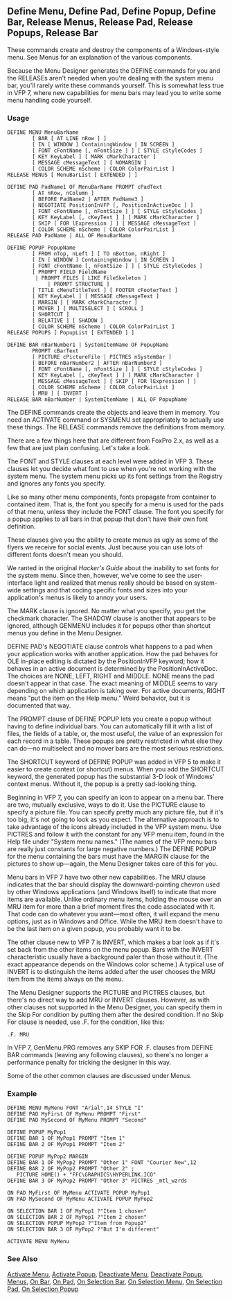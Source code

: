 ## Define Menu, Define Pad, Define Popup, Define Bar,  Release Menus, Release Pad, Release Popups, Release Bar

These commands create and destroy the components of a Windows-style menu. See Menus for an explanation of the various components.

Because the Menu Designer generates the DEFINE commands for you and the RELEASEs aren't needed when you're dealing with the system menu bar, you'll rarely write these commands yourself. This is somewhat less true in VFP 7, where new capabilities for menu bars may lead you to write some menu handling code yourself.

### Usage

```foxpro
DEFINE MENU MenuBarName
        [ BAR [ AT LINE nRow ] ]
        [ IN [ WINDOW ] ContainingWindow | IN SCREEN ]
        [ FONT cFontName [, nFontSize ] ] [ STYLE cStyleCodes ]
        [ KEY KeyLabel ] [ MARK cMarkCharacter ]
        [ MESSAGE cMessageText ] [ NOMARGIN ]
        [ COLOR SCHEME nScheme | COLOR ColorPairList ]
RELEASE MENUS [ MenuBarList [ EXTENDED ] ]

DEFINE PAD PadName1 OF MenuBarName PROMPT cPadText
        [ AT nRow, nColumn ]
        [ BEFORE PadName2 | AFTER PadName3 ]
        [ NEGOTIATE PositionInVFP [, PositionInActiveDoc ] ]
        [ FONT cFontName [, nFontSize ] ] [ STYLE cStyleCodes ]
        [ KEY KeyLabel [, cKeyText ] ] [ MARK cMarkCharacter ]
        [ SKIP [ FOR lExpression ] ] [ MESSAGE cMessageText ]
        [ COLOR SCHEME nScheme | COLOR ColorPairList ]
RELEASE PAD PadName | ALL OF MenuBarName

DEFINE POPUP PopupName
        [ FROM nTop, nLeft ] [ TO nBottom, nRight ]
        [ IN [ WINDOW ] ContainingWindow | IN SCREEN ]
        [ FONT cFontName [, nFontSize ] ] [ STYLE cStyleCodes ]
        [ PROMPT FIELD FieldName
         | PROMPT FILES [ LIKE FileSkeleton ]
             | PROMPT STRUCTURE ]
        [ TITLE cMenuTitleText ] [ FOOTER cFooterText ]
        [ KEY KeyLabel ] [ MESSAGE cMessageText ]
        [ MARGIN ] [ MARK cMarkCharacter ]
        [ MOVER ] [ MULTISELECT ] [ SCROLL ]
        [ SHORTCUT ]
        [ RELATIVE ] [ SHADOW ]
        [ COLOR SCHEME nScheme | COLOR ColorPairList ]
RELEASE POPUPS [ PopupList [ EXTENDED ] ]

DEFINE BAR nBarNumber1 | SystemItemName OF PopupName
        PROMPT cBarText
        [ PICTURE cPictureFile | PICTRES nSystemBar ]
        [ BEFORE nBarNumber2 | AFTER nBarNumber3 ]
        [ FONT cFontName [, nFontSize ] ] [ STYLE cStyleCodes ]
        [ KEY KeyLabel [, cKeyText ] ] [ MARK cMarkCharacter ]
        [ MESSAGE cMessageText ] [ SKIP [ FOR lExpression ] ]
        [ COLOR SCHEME nScheme | COLOR ColorPairList ]
        [ MRU ] [ INVERT ]
RELEASE BAR nBarNumber | SystemItemName | ALL OF PopupName
```

The DEFINE commands create the objects and leave them in memory. You need an ACTIVATE command or SYSMENU set appropriately to actually use these things. The RELEASE commands remove the definitions from memory.

There are a few things here that are different from FoxPro 2.x, as well as a few that are just plain confusing. Let's take a look. 

The FONT and STYLE clauses at each level were added in VFP 3. These clauses let you decide what font to use when you're not working with the system menu. The system menu picks up its font settings from the Registry and ignores any fonts you specify. 

Like so many other menu components, fonts propagate from container to contained item. That is, the font you specify for a menu is used for the pads of that menu, unless they include the FONT clause. The font you specify for a popup applies to all bars in that popup that don't have their own font definition. 

These clauses give you the ability to create menus as ugly as some of the flyers we receive for social events. Just because you can use lots of different fonts doesn't mean you should. 

We ranted in the original *Hacker's Guide* about the inability to set fonts for the system menu. Since then, however, we've come to see the user-interface light and realized that menus really should be based on system-wide settings and that coding specific fonts and sizes into your application's menus is likely to annoy your users.

The MARK clause is ignored. No matter what you specify, you get the checkmark character. The SHADOW clause is another that appears to be ignored, although GENMENU includes it for popups other than shortcut menus you define in the Menu Designer.

DEFINE PAD's NEGOTIATE clause controls what happens to a pad when your application works with another application. How the pad behaves for OLE in-place editing is dictated by the PositionInVFP keyword; how it behaves in an active document is determined by the PositionInActiveDoc. The choices are NONE, LEFT, RIGHT and MIDDLE. NONE means the pad doesn't appear in that case. The exact meaning of MIDDLE seems to vary depending on which application is taking over. For active documents, RIGHT means "put the item on the Help menu." Weird behavior, but it is documented that way.

The PROMPT clause of DEFINE POPUP lets you create a popup without having to define individual bars. You can automatically fill it with a list of files, the fields of a table, or, the most useful, the value of an expression for each record in a table. These popups are pretty restricted in what else they can do&mdash;no multiselect and no mover bars are the most serious restrictions.

The SHORTCUT keyword of DEFINE POPUP was added in VFP 5 to make it easier to create context (or shortcut) menus. When you add the SHORTCUT keyword, the generated popup has the substantial 3-D look of Windows' context menus. Without it, the popup is a pretty sad-looking thing. 

Beginning in VFP 7, you can specify an icon to appear on a menu bar. There are two, mutually exclusive, ways to do it. Use the PICTURE clause to specify a picture file. You can specify pretty much any picture file, but if it's too big, it's not going to look as you expect. The alternative approach is to take advantage of the icons already included in the VFP system menu. Use PICTRES and follow it with the constant for any VFP menu item, found in the Help file under "System menu names." (The names of the VFP menu bars are really just constants for large negative numbers.) The DEFINE POPUP for the menu containing the bars must have the MARGIN clause for the pictures to show up&mdash;again, the Menu Designer takes care of this for you.

Menu bars in VFP 7 have two other new capabilities. The MRU clause indicates that the bar should display the downward-pointing chevron used by other Windows applications (and Windows itself) to indicate that more items are available. Unlike ordinary menu items, holding the mouse over an MRU item for more than a brief moment fires the code associated with it. That code can do whatever you want&mdash;most often, it will expand the menu options, just as in Windows and Office. While the MRU item doesn't have to be the last item on a given popup, you probably want it to be.

The other clause new to VFP 7 is INVERT, which makes a bar look as if it's set back from the other items on the menu popup. Bars with the INVERT characteristic usually have a background paler than those without it. (The exact appearance depends on the Windows color scheme.) A typical use of INVERT is to distinguish the items added after the user chooses the MRU item from the items always on the menu.

The Menu Designer supports the PICTURE and PICTRES clauses, but there's no direct way to add MRU or INVERT clauses. However, as with other clauses not supported in the Menu Designer, you can specify them in the Skip For condition by putting them after the desired condition. If no Skip For clause is needed, use .F. for the condition, like this:

```foxpro
.F. MRU 
```
In VFP 7, GenMenu.PRG removes any SKIP FOR .F. clauses from DEFINE BAR commands (leaving any following clauses), so there's no longer a performance penalty for tricking the designer in this way.

Some of the other common clauses are discussed under Menus.

### Example

```foxpro
DEFINE MENU MyMenu FONT "Arial",14 STYLE "I"
DEFINE PAD MyFirst OF MyMenu PROMPT "First"
DEFINE PAD MySecond OF MyMenu PROMPT "Second"

DEFINE POPUP MyPop1
DEFINE BAR 1 OF MyPop1 PROMPT "Item 1"
DEFINE BAR 2 OF MyPop1 PROMPT "Item 2"

DEFINE POPUP MyPop2 MARGIN
DEFINE BAR 1 OF MyPop2 PROMPT "Other 1" FONT "Courier New",12
DEFINE BAR 2 OF MyPop2 PROMPT "Other 2" ;
   PICTURE HOME() + "FFC\GRAPHICS\HYPERLINK.ICO"
DEFINE BAR 3 OF MyPop2 PROMPT "Other 3" PICTRES _mtl_wzrds

ON PAD MyFirst OF MyMenu ACTIVATE POPUP MyPop1
ON PAD MySecond OF MyMenu ACTIVATE POPUP MyPop2

ON SELECTION BAR 1 OF MyPop1 ?"Item 1 chosen"
ON SELECTION BAR 2 OF MyPop1 ?"Item 2 chosen"
ON SELECTION POPUP MyPop2 ?"Item from Popup2"
ON SELECTION BAR 3 OF MyPop2 ?"But I'm different"

ACTIVATE MENU MyMenu
```
### See Also

[Activate Menu](s4g642.md), [Activate Popup](s4g642.md), [Deactivate Menu](s4g642.md), [Deactivate Popup](s4g642.md), [Menus](s4g304.md), [On Bar](s4g307.md), [On Pad](s4g307.md), [On Selection Bar](s4g307.md), [On Selection Menu](s4g307.md), [On Selection Pad](s4g307.md), [On Selection Popup](s4g307.md)